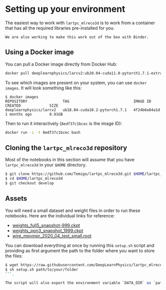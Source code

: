 # Setting up your environment

The easiest way to work with `lartpc_mlreco3d` is to work from a container that has
all the required libraries pre-installed for you. 

```{note}
We are also working to make this work out of the box with Binder. 
```

## Using a Docker image
You can pull a Docker image directly from Docker Hub:

```bash
docker pull deeplearnphysics/larcv2:ub20.04-cuda11.0-pytorch1.7.1-extra
```

To see which images are present on your system, you can use `docker images`. It will look something like this:

```
$ docker images
REPOSITORY                TAG                             IMAGE ID            CREATED             SIZE
deeplearnphysics/larcv2   ub18.04-cuda10.2-pytorch1.7.1   4f24b6e84a1d        1 months ago        8.91GB
```

Then to run it interactively (`8edf37c1bcec` is the image ID):

```bash
docker run -i -t 8edf37c1bcec bash
```

## Cloning the `lartpc_mlreco3d` repository
Most of the notebooks in this section will assume that you have `lartpc_mlreco3d` in your `$HOME` directory.

```bash
$ git clone https://github.com/Temigo/lartpc_mlreco3d.git $HOME/lartpc_mlreco3d
$ cd $HOME/lartpc_mlreco3d
$ git checkout develop
```

## Assets
You will need a small dataset and weight files in order to run these notebooks. Here are the individual links for reference:
* [weights_full5_snapshot-999.ckpt](https://drive.google.com/file/d/1-ptcD6dHyVtxdgfo6dQLdUSrSZPlnvlz/view?usp=sharing)
* [weights_ppn3_snapshot_1999.ckpt](https://drive.google.com/file/d/155yaJ6YMEZmZBGkT8DYQijakP919dOuJ/view?usp=sharing)
* [wire_mpvmpr_2020_04_test_small.root](https://drive.google.com/file/d/1UNPtKemYkUYuLc2kGZmjKftFHKu5uXbG/view?usp=sharing)

You can download everything at once by running this `setup.sh` script and providing as first argument the path
to the folder where you want to store the files:

```bash
$ wget https://raw.githubusercontent.com/DeepLearnPhysics/lartpc_mlreco3d_tutorials/master/setup.sh
$ sh setup.sh path/to/your/folder
```.

The script will also export the environment variable `DATA_DIR` as `path/to/your/folder` for future reference in the tutorials.